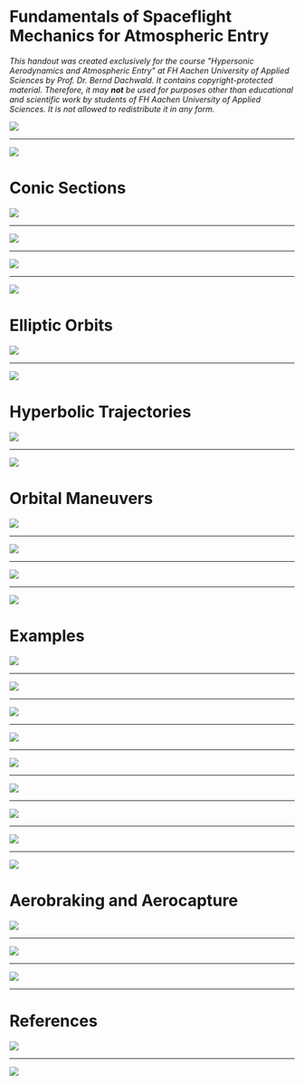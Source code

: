 # Fundamentals of Spaceflight Mechanics for Atmospheric Entry

*This handout was created exclusively for the course "Hypersonic Aerodynamics and Atmospheric Entry" at FH Aachen University of Applied Sciences by Prof. Dr. Bernd Dachwald. It contains copyright-protected material. Therefore, it may **not** be used for purposes other than educational and scientific work by students of FH Aachen University of Applied Sciences. It is not allowed to redistribute it in any form.*

![](figures/haae-d02_spaceflight_Seite_01.png)

---

![](figures/haae-d02_spaceflight_Seite_02.png)

# Conic Sections

![](figures/haae-d02_spaceflight_Seite_03.png)

---

![](figures/haae-d02_spaceflight_Seite_04.png)

---

![](figures/haae-d02_spaceflight_Seite_05.png)

---

![](figures/haae-d02_spaceflight_Seite_06.png)

# Elliptic Orbits

![](figures/haae-d02_spaceflight_Seite_07.png)

---

![](figures/haae-d02_spaceflight_Seite_08.png)

# Hyperbolic Trajectories

![](figures/haae-d02_spaceflight_Seite_09.png)


---

![](figures/haae-d02_spaceflight_Seite_10.png)

# Orbital Maneuvers

![](figures/haae-d02_spaceflight_Seite_11.png)

---

![](figures/haae-d02_spaceflight_Seite_12.png)

---

![](figures/haae-d02_spaceflight_Seite_13.png)

---

![](figures/haae-d02_spaceflight_Seite_14.png)

# Examples

![](figures/haae-d02_spaceflight_Seite_15.png)

---

![](figures/haae-d02_spaceflight_Seite_16.png)

---

![](figures/haae-d02_spaceflight_Seite_17.png)

---

![](figures/haae-d02_spaceflight_Seite_18.png)

---

![](figures/haae-d02_spaceflight_Seite_19.png)

---

![](figures/haae-d02_spaceflight_Seite_20.png)

---

![](figures/haae-d02_spaceflight_Seite_21.png)

---

![](figures/haae-d02_spaceflight_Seite_22.png)

---

![](figures/haae-d02_spaceflight_Seite_23.png)

# Aerobraking and Aerocapture

![](figures/haae-d02_spaceflight_Seite_24.png)

---

![](figures/haae-d02_spaceflight_Seite_25.png)

---

![](figures/haae-d02_spaceflight_Seite_26.png)

---

# References

![](figures/haae-d02_spaceflight_Seite_27.png)

---

![](figures/haae-d02_spaceflight_Seite_28.png)
